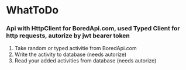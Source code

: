 # WhatToDo
### Api with HttpClient for BoredApi.com, used Typed Client for http requests, autorize by jwt bearer token
1) Take random or typed activitie from BoredApi.com
2) Write the activity to database (needs autorize)
3) Read your added activities from database (needs autorize)
